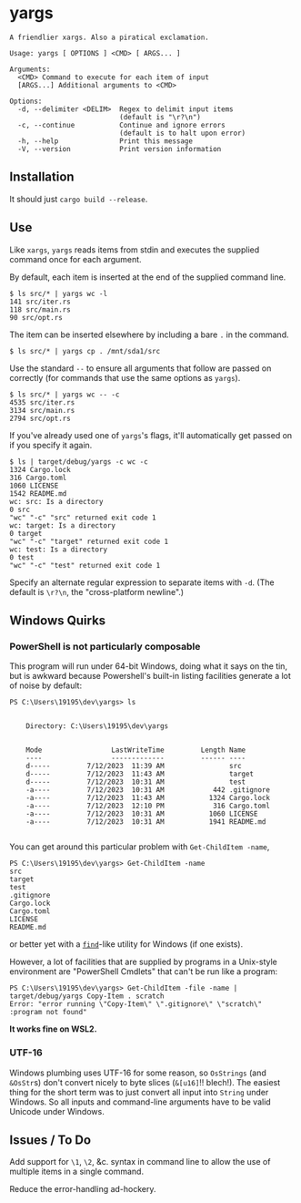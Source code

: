 # yargs

```text
A friendlier xargs. Also a piratical exclamation.

Usage: yargs [ OPTIONS ] <CMD> [ ARGS... ]

Arguments:
  <CMD> Command to execute for each item of input
  [ARGS...] Additional arguments to <CMD>

Options:
  -d, --delimiter <DELIM>  Regex to delimit input items
                           (default is "\r?\n")
  -c, --continue           Continue and ignore errors
                           (default is to halt upon error)
  -h, --help               Print this message
  -V, --version            Print version information
```

## Installation

It should just `cargo build --release`.

## Use

Like `xargs`, `yargs` reads items from stdin and executes the supplied
command once for each argument.

By default, each item is inserted at the end of the supplied command line.

```text
$ ls src/* | yargs wc -l
141 src/iter.rs
118 src/main.rs
90 src/opt.rs
```

The item can be inserted elsewhere by including a bare `.` in the command.

```text
$ ls src/* | yargs cp . /mnt/sda1/src
```

Use the standard `--` to ensure all arguments that follow are passed on
correctly (for commands that use the same options as `yargs`).

```text
$ ls src/* | yargs wc -- -c
4535 src/iter.rs
3134 src/main.rs
2794 src/opt.rs
```

If you've already used one of `yargs`'s flags, it'll automatically get
passed on if you specify it again.

```text
$ ls | target/debug/yargs -c wc -c
1324 Cargo.lock
316 Cargo.toml
1060 LICENSE
1542 README.md
wc: src: Is a directory
0 src
"wc" "-c" "src" returned exit code 1
wc: target: Is a directory
0 target
"wc" "-c" "target" returned exit code 1
wc: test: Is a directory
0 test
"wc" "-c" "test" returned exit code 1
```

Specify an alternate regular expression to separate items with `-d`.
(The default is `\r?\n`, the "cross-platform newline".)

## Windows Quirks

### PowerShell is not particularly composable

This program will run under 64-bit Windows, doing what it says on the tin,
but is awkward because Powershell's built-in listing facilities generate
a lot of noise by default:

```text
PS C:\Users\19195\dev\yargs> ls


    Directory: C:\Users\19195\dev\yargs


    Mode                 LastWriteTime         Length Name
    ----                 -------------         ------ ----
    d-----         7/12/2023  11:39 AM                src
    d-----         7/12/2023  11:43 AM                target
    d-----         7/12/2023  10:31 AM                test
    -a----         7/12/2023  10:31 AM            442 .gitignore
    -a----         7/12/2023  11:43 AM           1324 Cargo.lock
    -a----         7/12/2023  12:10 PM            316 Cargo.toml
    -a----         7/12/2023  10:31 AM           1060 LICENSE
    -a----         7/12/2023  10:31 AM           1941 README.md
    
```

You can get around this particular problem with `Get-ChildItem -name`,

```text
PS C:\Users\19195\dev\yargs> Get-ChildItem -name
src
target
test
.gitignore
Cargo.lock
Cargo.toml
LICENSE
README.md
```

or better yet with a
[`find`](https://www.gnu.org/software/findutils/manual/html_mono/find.html)-like
utility for Windows (if one exists).

However, a lot of facilities that are supplied by programs in a Unix-style
environment are "PowerShell Cmdlets" that can't be run like a program:

```text
PS C:\Users\19195\dev\yargs> Get-ChildItem -file -name | target/debug/yargs Copy-Item . scratch
Error: "error running \"Copy-Item\" \".gitignore\" \"scratch\" :program not found"
```

__It works fine on WSL2.__

### UTF-16

Windows plumbing uses UTF-16 for some reason, so `OsStrings` (and `&OsStr`s)
don't convert nicely to byte slices (`&[u16]`!! blech!). The easiest thing
for the short term was to just convert all input into `String` under Windows.
So all inputs and command-line arguments have to be valid Unicode under
Windows.

## Issues / To Do

Add support for `\1`, `\2`, &c. syntax in command line to allow the use of
multiple items in a single command.

Reduce the error-handling ad-hockery.
